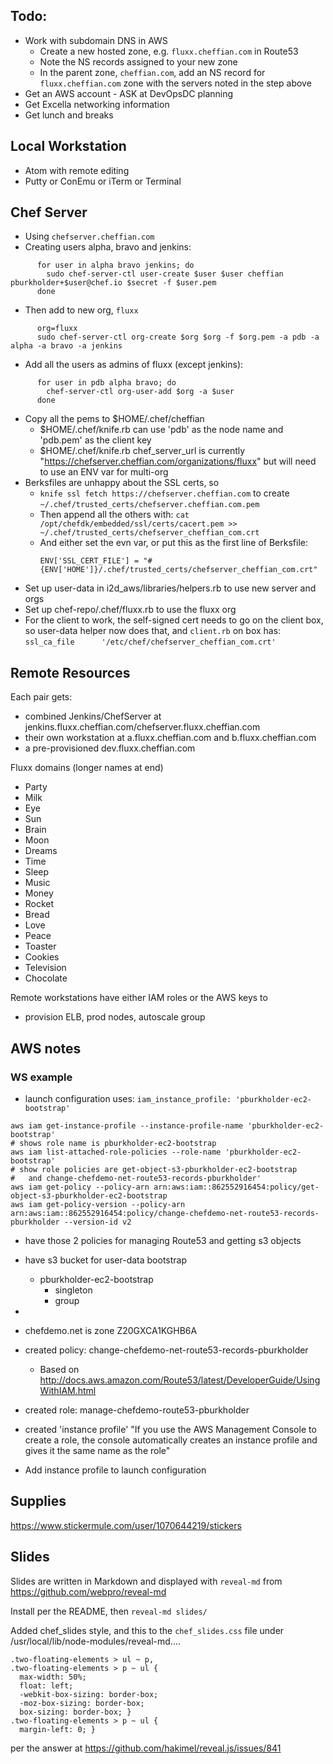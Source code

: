 ## Todo:
- Work with subdomain DNS in AWS
  - Create a new hosted zone, e.g. `fluxx.cheffian.com` in Route53
  - Note the NS records assigned to your new zone
  - In the parent zone, `cheffian.com`, add an NS record for `fluxx.cheffian.com` zone with the servers noted in the step above
- Get an AWS account - ASK at DevOpsDC planning
- Get Excella networking information
- Get lunch and breaks


## Local Workstation

- Atom with remote editing
- Putty or ConEmu or iTerm or Terminal

## Chef Server

- Using `chefserver.cheffian.com`
- Creating users alpha, bravo and jenkins:
```
      for user in alpha bravo jenkins; do
        sudo chef-server-ctl user-create $user $user cheffian pburkholder+$user@chef.io $secret -f $user.pem
      done
```
- Then add to new org, `fluxx`
```
      org=fluxx
      sudo chef-server-ctl org-create $org $org -f $org.pem -a pdb -a alpha -a bravo -a jenkins
```
- Add all the users as admins of fluxx (except jenkins):
```
      for user in pdb alpha bravo; do
        chef-server-ctl org-user-add $org -a $user
      done
```
- Copy all the pems to $HOME/.chef/cheffian
  - $HOME/.chef/knife.rb can use 'pdb' as the node name and 'pdb.pem' as the client key
  - $HOME/.chef/knife.rb chef_server_url is currently "https://chefserver.cheffian.com/organizations/fluxx" but will need to use an ENV var for multi-org
- Berksfiles are unhappy about the SSL certs, so
  - `knife ssl fetch https://chefserver.cheffian.com` to create `~/.chef/trusted_certs/chefserver.cheffian.com.pem`
  - Then append all the others with: `cat /opt/chefdk/embedded/ssl/certs/cacert.pem >> ~/.chef/trusted_certs/chefserver_cheffian_com.crt`
  - And either set the evn var, or put this as the first line of Berksfile:
      ```
      ENV['SSL_CERT_FILE'] = "#{ENV['HOME']}/.chef/trusted_certs/chefserver_cheffian_com.crt"
      ```
- Set up user-data in i2d_aws/libraries/helpers.rb to use new server and orgs
- Set up chef-repo/.chef/fluxx.rb to use the fluxx org
- For the client to work, the self-signed cert needs to go on the client box, so user-data helper now does that, and `client.rb` on box has:
       ```
       ssl_ca_file      '/etc/chef/chefserver_cheffian_com.crt'
       ```


## Remote Resources

Each pair gets:
- combined Jenkins/ChefServer at jenkins.fluxx.cheffian.com/chefserver.fluxx.cheffian.com
- their own workstation at a.fluxx.cheffian.com and b.fluxx.cheffian.com
- a pre-provisioned dev.fluxx.cheffian.com

Fluxx domains (longer names at end)
- Party
- Milk
- Eye
- Sun
- Brain
- Moon
- Dreams
- Time
- Sleep
- Music
- Money
- Rocket
- Bread
- Love
- Peace
- Toaster
- Cookies
- Television
- Chocolate

Remote workstations have either IAM roles or the AWS keys to
- provision ELB, prod nodes, autoscale group

## AWS notes

### WS example

- launch configuration uses: `iam_instance_profile: 'pburkholder-ec2-bootstrap'`
```
aws iam get-instance-profile --instance-profile-name 'pburkholder-ec2-bootstrap'
# shows role name is pburkholder-ec2-bootstrap
aws iam list-attached-role-policies --role-name 'pburkholder-ec2-bootstrap'
# show role policies are get-object-s3-pburkholder-ec2-bootstrap
#   and change-chefdemo-net-route53-records-pburkholder'
aws iam get-policy --policy-arn arn:aws:iam::862552916454:policy/get-object-s3-pburkholder-ec2-bootstrap
aws iam get-policy-version --policy-arn arn:aws:iam::862552916454:policy/change-chefdemo-net-route53-records-pburkholder --version-id v2
```
- have those 2 policies for managing Route53 and getting s3 objects
- have s3 bucket for user-data bootstrap
  - pburkholder-ec2-bootstrap
    - singleton
    - group


-


- chefdemo.net is zone Z20GXCA1KGHB6A
- created policy:  change-chefdemo-net-route53-records-pburkholder
  - Based on http://docs.aws.amazon.com/Route53/latest/DeveloperGuide/UsingWithIAM.html
- created role:  manage-chefdemo-route53-pburkholder
- created 'instance profile' "If you use the AWS Management Console to create a role, the console automatically creates an instance profile and gives it the same name as the role"
- Add instance profile to launch configuration

## Supplies

https://www.stickermule.com/user/1070644219/stickers

## Slides

Slides are written in Markdown and displayed with `reveal-md` from https://github.com/webpro/reveal-md

Install per the README, then `reveal-md slides/`

Added chef_slides style, and this to the `chef_slides.css` file under /usr/local/lib/node-modules/reveal-md....

```
.two-floating-elements > ul ~ p,
.two-floating-elements > p ~ ul {
  max-width: 50%;
  float: left;
  -webkit-box-sizing: border-box;
  -moz-box-sizing: border-box;
  box-sizing: border-box; }
.two-floating-elements > p ~ ul {
  margin-left: 0; }
```

per the answer at https://github.com/hakimel/reveal.js/issues/841
